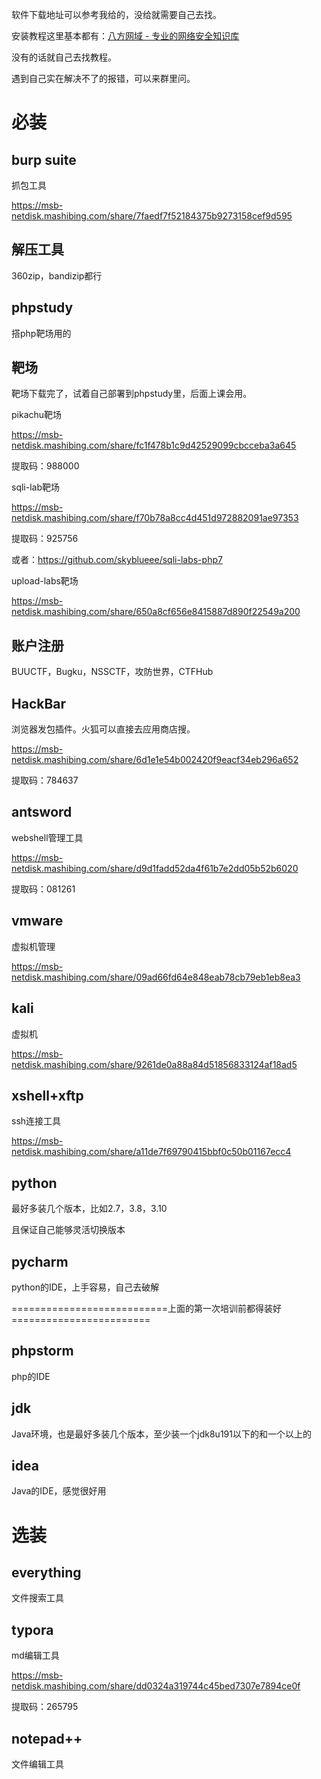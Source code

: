 软件下载地址可以参考我给的，没给就需要自己去找。

安装教程这里基本都有：[八方网域 - 专业的网络安全知识库](https://wiki.bafangwy.com/)

没有的话就自己去找教程。



遇到自己实在解决不了的报错，可以来群里问。 



# 必装

## burp suite

抓包工具

https://msb-netdisk.mashibing.com/share/7faedf7f52184375b9273158cef9d595

## 解压工具

360zip，bandizip都行

## phpstudy

搭php靶场用的

## 靶场

靶场下载完了，试着自己部署到phpstudy里，后面上课会用。

pikachu靶场

https://msb-netdisk.mashibing.com/share/fc1f478b1c9d42529099cbcceba3a645

提取码：988000



sqli-lab靶场

https://msb-netdisk.mashibing.com/share/f70b78a8cc4d451d972882091ae97353

提取码：925756

或者：https://github.com/skyblueee/sqli-labs-php7



upload-labs靶场

https://msb-netdisk.mashibing.com/share/650a8cf656e8415887d890f22549a200

## 账户注册

BUUCTF，Bugku，NSSCTF，攻防世界，CTFHub

## HackBar

浏览器发包插件。火狐可以直接去应用商店搜。

https://msb-netdisk.mashibing.com/share/6d1e1e54b002420f9eacf34eb296a652

提取码：784637

## antsword

webshell管理工具

https://msb-netdisk.mashibing.com/share/d9d1fadd52da4f61b7e2dd05b52b6020

提取码：081261

## vmware

虚拟机管理

https://msb-netdisk.mashibing.com/share/09ad66fd64e848eab78cb79eb1eb8ea3

## kali

虚拟机

https://msb-netdisk.mashibing.com/share/9261de0a88a84d51856833124af18ad5

## xshell+xftp

ssh连接工具

https://msb-netdisk.mashibing.com/share/a11de7f69790415bbf0c50b01167ecc4

## python

最好多装几个版本，比如2.7，3.8，3.10

且保证自己能够灵活切换版本

## pycharm

python的IDE，上手容易，自己去破解

===========================上面的第一次培训前都得装好========================

## phpstorm

php的IDE

## jdk

Java环境，也是最好多装几个版本，至少装一个jdk8u191以下的和一个以上的

## idea

Java的IDE，感觉很好用



# 选装

## everything

文件搜索工具

## typora

md编辑工具

https://msb-netdisk.mashibing.com/share/dd0324a319744c45bed7307e7894ce0f

提取码：265795

## notepad++

文件编辑工具

